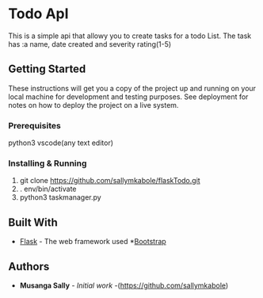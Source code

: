 # Todo ApI

This is a simple api that allowy you to create tasks for a todo List. The task has :a name, date created  and severity rating(1-5)                  

## Getting Started

These instructions will get you a copy of the project up and running on your local machine for development and testing purposes. See deployment for notes on how to deploy the project on a live system.

### Prerequisites

python3
vscode(any text editor)

### Installing & Running
1. git clone https://github.com/sallymkabole/flaskTodo.git
2. . env/bin/activate
3. python3 taskmanager.py



## Built With

* [Flask](https://flask.palletsprojects.com/) - The web framework used
*[Bootstrap](https://getbootstrap.com/)


## Authors

* **Musanga Sally** - *Initial work* -(https://github.com/sallymkabole)



